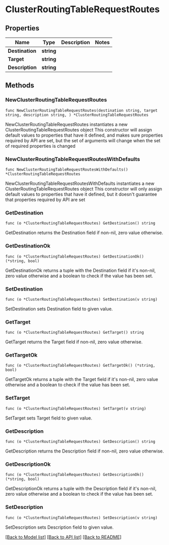 # ClusterRoutingTableRequestRoutes

## Properties

Name | Type | Description | Notes
------------ | ------------- | ------------- | -------------
**Destination** | **string** |  | 
**Target** | **string** |  | 
**Description** | **string** |  | 

## Methods

### NewClusterRoutingTableRequestRoutes

`func NewClusterRoutingTableRequestRoutes(destination string, target string, description string, ) *ClusterRoutingTableRequestRoutes`

NewClusterRoutingTableRequestRoutes instantiates a new ClusterRoutingTableRequestRoutes object
This constructor will assign default values to properties that have it defined,
and makes sure properties required by API are set, but the set of arguments
will change when the set of required properties is changed

### NewClusterRoutingTableRequestRoutesWithDefaults

`func NewClusterRoutingTableRequestRoutesWithDefaults() *ClusterRoutingTableRequestRoutes`

NewClusterRoutingTableRequestRoutesWithDefaults instantiates a new ClusterRoutingTableRequestRoutes object
This constructor will only assign default values to properties that have it defined,
but it doesn't guarantee that properties required by API are set

### GetDestination

`func (o *ClusterRoutingTableRequestRoutes) GetDestination() string`

GetDestination returns the Destination field if non-nil, zero value otherwise.

### GetDestinationOk

`func (o *ClusterRoutingTableRequestRoutes) GetDestinationOk() (*string, bool)`

GetDestinationOk returns a tuple with the Destination field if it's non-nil, zero value otherwise
and a boolean to check if the value has been set.

### SetDestination

`func (o *ClusterRoutingTableRequestRoutes) SetDestination(v string)`

SetDestination sets Destination field to given value.


### GetTarget

`func (o *ClusterRoutingTableRequestRoutes) GetTarget() string`

GetTarget returns the Target field if non-nil, zero value otherwise.

### GetTargetOk

`func (o *ClusterRoutingTableRequestRoutes) GetTargetOk() (*string, bool)`

GetTargetOk returns a tuple with the Target field if it's non-nil, zero value otherwise
and a boolean to check if the value has been set.

### SetTarget

`func (o *ClusterRoutingTableRequestRoutes) SetTarget(v string)`

SetTarget sets Target field to given value.


### GetDescription

`func (o *ClusterRoutingTableRequestRoutes) GetDescription() string`

GetDescription returns the Description field if non-nil, zero value otherwise.

### GetDescriptionOk

`func (o *ClusterRoutingTableRequestRoutes) GetDescriptionOk() (*string, bool)`

GetDescriptionOk returns a tuple with the Description field if it's non-nil, zero value otherwise
and a boolean to check if the value has been set.

### SetDescription

`func (o *ClusterRoutingTableRequestRoutes) SetDescription(v string)`

SetDescription sets Description field to given value.



[[Back to Model list]](../README.md#documentation-for-models) [[Back to API list]](../README.md#documentation-for-api-endpoints) [[Back to README]](../README.md)



